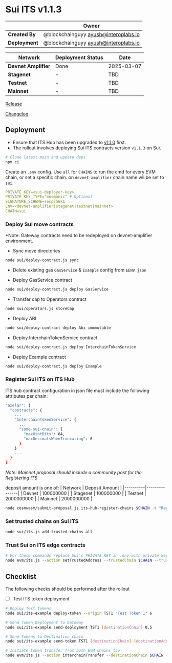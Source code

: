 # Sui ITS v1.1.3

|  | **Owner** |
|-----------|------------|
| **Created By** | @blockchainguyy <ayush@interoplabs.io> |
| **Deployment** | @blockchainguyy <ayush@interoplabs.io> |

| **Network** | **Deployment Status** | **Date** |
|-------------|----------------------|----------|
| **Devnet Amplifier** | Done | 2025-03-07 |
| **Stagenet** | - | TBD |
| **Testnet** | - | TBD |
| **Mainnet** | - | TBD |

[Release](https://github.com/axelarnetwork/axelar-cgp-sui/releases/tag/v1.1.3)

[Changelog](https://github.com/axelarnetwork/axelar-cgp-sui/blob/v1.1.3/CHANGELOG.md)

## Deployment

- Ensure that ITS Hub has been upgraded to [v1.1.0](../cosmwasm/2025-01-ITS-v1.1.0.md) first.
- The rollout involves deploying Sui ITS contracts version `v1.1.3` on Sui.

```bash
# Clone latest main and update deps
npm ci
```

Create an `.env` config. Use `all` for `CHAINS` to run the cmd for every EVM chain, or set a specific chain. on `devnet-amplifier` chain name wil be set to `sui`.

```yaml
PRIVATE_KEY=<sui-deployer-key>
PRIVATE_KEY_TYPE="mnemonic" # Optional
SIGNATURE_SCHEME=secp256k1
ENV=<devnet-amplifier|stagenet|testnet|mainnet>
CHAIN=sui
```

### Deploy Sui move contracts
*Note: Gateway contracts need to be redeployed on devnet-amplifier environment.
- Sync move directories
```bash
node sui/deploy-contract.js sync
```

- Delete existing gas `GasService` & `Example` config from `$ENV.json`

- Deploy GasService contract
```bash
node sui/deploy-contract.js deploy GasService
```

- Transfer cap to Operators contract
```bash
node sui/operators.js storeCap
```

- Deploy ABI
```bash
node sui/deploy-contract deploy Abi immmutable
```

- Deploy InterchainTokenService contract
```bash
node sui/deploy-contract.js deploy InterchainTokenService
```

- Deploy Example contract
```bash
node sui/deploy-contract.js deploy Example
```

### Register Sui ITS on ITS Hub

ITS hub contract configuration in json file must include the following attributes per chain:
```bash
"axelar": {
  "contracts": {
    ...
    "InterchainTokenService": {
      ...
      "some-sui-chain": {
        "maxUintBits": 64,
        "maxDecimalsWhenTruncating": 6
      }
    }
    ...
  }
}
```

*Note: Mainnet proposal should include a community post for the Registering ITS*

deposit amount is one of:
| Network  | Deposit Amount |
|----------|---------------|
| Devnet   | 100000000     |
| Stagenet | 100000000     |
| Testnet  | 2000000000    |
| Mainnet  | 2000000000    |

```bash
node cosmwasm/submit-proposal.js its-hub-register-chains $CHAIN -t "Register ITS for Sui chain" -d "Register ITS for Sui chain at ITS Hub contract" --deposit $DEPOSIT_AMOUNT
```

### Set trusted chains on Sui ITS
```bash
node sui/its.js add-trusted-chains all
```

### Trust Sui on ITS edge contracts
```bash
# For these commands replace Sui's PRIVATE KEY in .env with private key for EVM chains
node evm/its.js --action setTrustedAddress --trustedChain $CHAIN --trustedAddress hub
```

## Checklist

The following checks should be performed after the rollout

- [ ]  Test ITS token deployment

```bash
# Deploy Test Tokens
node sui/its-example deploy-token --origin TST1 "Test Token 1" 6

# Send Token Deployment to Gateway
node sui/its-example send-deployment TST1 [destinationChain] 0.5

# Send Tokens to Destination chain
node sui/its-example send-token TST1 [destinationChain] [destinationAddress] 0.5 1

# Initiate token transfer from both EVM chains too
node evm/its.js --action interchainTransfer --destinationChain $CHAIN --tokenId [tokenId] --destinationAddress [recipientAddress] --amount 1 --gasValue 
```
